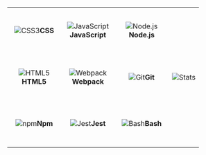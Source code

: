 <table>
    <tr>
        <td align="center" height="108" width="108">
            <img src="https://cdn.jsdelivr.net/gh/devicons/devicon/icons/css3/css3-plain.svg" alt="CSS3"><strong>CSS</strong>
        </td>
        <td align="center" height="108" width="108">
            <img src="https://cdn.jsdelivr.net/gh/devicons/devicon/icons/javascript/javascript-plain.svg" alt="JavaScript"><strong>JavaScript</strong>
        </td>
        <td align="center" height="108" width="108">
            <img src="https://cdn.jsdelivr.net/gh/devicons/devicon/icons/nodejs/nodejs-original.svg" alt="Node.js"><strong>Node.js</strong>
        </td>
        <td align="center" rowspan="3">
            <img src="https://github-readme-streak-stats.herokuapp.com/?user=odi000&&theme=react&&hide_border=true" alt="Stats">
        </td>
    </tr>
    <tr>
        <td align="center" height="108" width="108">
            <img src="https://cdn.jsdelivr.net/gh/devicons/devicon/icons/html5/html5-plain.svg" alt="HTML5"><strong>HTML5</strong>
        </td>
        <td align="center" height="108" width="108">
            <img src="https://cdn.jsdelivr.net/gh/devicons/devicon/icons/webpack/webpack-original.svg" alt="Webpack"/><strong>Webpack</strong>
        </td>
        <td align="center" height="108" width="108">
            <img src="https://cdn.jsdelivr.net/gh/devicons/devicon/icons/git/git-original.svg" alt="Git"><strong>Git</strong>
        </td>
    </tr>
    <tr>
        <td align="center" height="108" width="108">
            <img src="https://cdn.jsdelivr.net/gh/devicons/devicon/icons/npm/npm-original-wordmark.svg" alt="npm"/><strong>Npm</strong>
        </td>
        <td align="center" height="108" width="108">
            <img src="https://cdn.jsdelivr.net/gh/devicons/devicon/icons/jest/jest-plain.svg" alt="Jest"><strong>Jest</strong>
        </td>
        <td align="center" height="108" width="108">
            <img src="https://cdn.jsdelivr.net/gh/devicons/devicon/icons/bash/bash-original.svg" alt="Bash"/><strong>Bash</strong>
        </td>
    </tr>
</table>

<!--
**Odi000/Odi000** is a ✨ _special_ ✨ repository because its `README.md` (this file) appears on your GitHub profile.

Here are some ideas to get you started:

- 🔭 I’m currently working on ...
- 🌱 I’m currently learning ...
- 👯 I’m looking to collaborate on ...
- 🤔 I’m looking for help with ...
- 💬 Ask me about ...
- 📫 How to reach me: ...
- 😄 Pronouns: ...
- ⚡ Fun fact: ...
-->

<!--Proficency in this technologies-->
